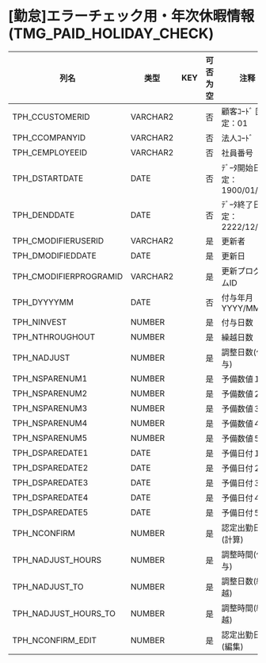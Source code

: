 # [勤怠]エラーチェック用・年次休暇情報                                         (TMG_PAID_HOLIDAY_CHECK)
| 列名   | 类型   | KEY  | 可否为空 | 注释   |
| ---- | ---- | ---- | ---- | ---- |
|TPH_CCUSTOMERID|VARCHAR2||否|顧客ｺｰﾄﾞ                        固定：01                                                       |
|TPH_CCOMPANYID|VARCHAR2||否|法人ｺｰﾄﾞ                                                                                    |
|TPH_CEMPLOYEEID|VARCHAR2||否|社員番号                                                                                      |
|TPH_DSTARTDATE|DATE||否|ﾃﾞｰﾀ開始日                       固定：1900/01/01                                               |
|TPH_DENDDATE|DATE||否|ﾃﾞｰﾀ終了日                       固定：2222/12/31                                               |
|TPH_CMODIFIERUSERID|VARCHAR2||是|更新者                                                                                       |
|TPH_DMODIFIEDDATE|DATE||是|更新日                                                                                       |
|TPH_CMODIFIERPROGRAMID|VARCHAR2||是|更新プログラムID                                                                                 |
|TPH_DYYYYMM|DATE||否|付与年月                          YYYY/MM/01                                                  |
|TPH_NINVEST|NUMBER||是|付与日数                                                                                      |
|TPH_NTHROUGHOUT|NUMBER||是|繰越日数                                                                                      |
|TPH_NADJUST|NUMBER||是|調整日数(付与)|
|TPH_NSPARENUM1|NUMBER||是|予備数値１                                                                                     |
|TPH_NSPARENUM2|NUMBER||是|予備数値２                                                                                     |
|TPH_NSPARENUM3|NUMBER||是|予備数値３                                                                                     |
|TPH_NSPARENUM4|NUMBER||是|予備数値４                                                                                     |
|TPH_NSPARENUM5|NUMBER||是|予備数値５                                                                                     |
|TPH_DSPAREDATE1|DATE||是|予備日付１                                                                                     |
|TPH_DSPAREDATE2|DATE||是|予備日付２                                                                                     |
|TPH_DSPAREDATE3|DATE||是|予備日付３                                                                                     |
|TPH_DSPAREDATE4|DATE||是|予備日付４                                                                                     |
|TPH_DSPAREDATE5|DATE||是|予備日付５                                                                                     |
|TPH_NCONFIRM|NUMBER||是|認定出勤日数(計算)|
|TPH_NADJUST_HOURS|NUMBER||是|調整時間(付与)|
|TPH_NADJUST_TO|NUMBER||是|調整日数(繰越)|
|TPH_NADJUST_HOURS_TO|NUMBER||是|調整時間(繰越)|
|TPH_NCONFIRM_EDIT|NUMBER||是|認定出勤日数(編集)|
